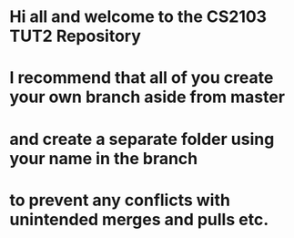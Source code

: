 

# Hi all and welcome to the CS2103 TUT2 Repository
# I recommend that all of you create your own branch aside from master
# and create a separate folder using your name in the branch
# to prevent any conflicts with unintended merges and pulls etc. 
